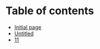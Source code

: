 # Table of contents

* [Initial page](README.md)
* [Untitled](untitled.md)
* [11](https://app.gitbook.com/@ningli42/s/myspace/~/drafts/-M1OKw0WEHffg5tXqyyb/untitled)

